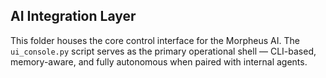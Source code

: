 ## AI Integration Layer
This folder houses the core control interface for the Morpheus AI. The `ui_console.py` script serves as the primary operational shell — CLI-based, memory-aware, and fully autonomous when paired with internal agents.

